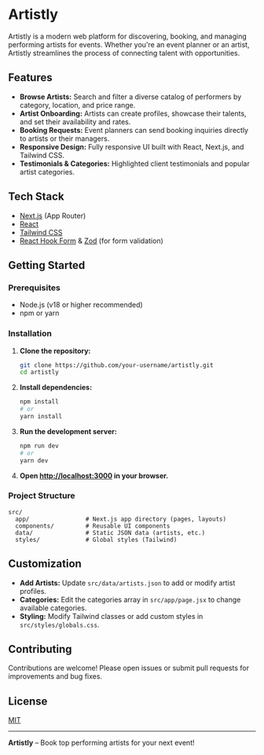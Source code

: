 # Artistly

Artistly is a modern web platform for discovering, booking, and managing performing artists for events. Whether you're an event planner or an artist, Artistly streamlines the process of connecting talent with opportunities.

## Features

- **Browse Artists:** Search and filter a diverse catalog of performers by category, location, and price range.
- **Artist Onboarding:** Artists can create profiles, showcase their talents, and set their availability and rates.
- **Booking Requests:** Event planners can send booking inquiries directly to artists or their managers.
- **Responsive Design:** Fully responsive UI built with React, Next.js, and Tailwind CSS.
- **Testimonials & Categories:** Highlighted client testimonials and popular artist categories.

## Tech Stack

- [Next.js](https://nextjs.org/) (App Router)
- [React](https://react.dev/)
- [Tailwind CSS](https://tailwindcss.com/)
- [React Hook Form](https://react-hook-form.com/) & [Zod](https://zod.dev/) (for form validation)

## Getting Started

### Prerequisites

- Node.js (v18 or higher recommended)
- npm or yarn

### Installation

1. **Clone the repository:**
   ```bash
   git clone https://github.com/your-username/artistly.git
   cd artistly
   ```

2. **Install dependencies:**
   ```bash
   npm install
   # or
   yarn install
   ```

3. **Run the development server:**
   ```bash
   npm run dev
   # or
   yarn dev
   ```

4. **Open [http://localhost:3000](http://localhost:3000) in your browser.**

### Project Structure

```
src/
  app/                # Next.js app directory (pages, layouts)
  components/         # Reusable UI components
  data/               # Static JSON data (artists, etc.)
  styles/             # Global styles (Tailwind)
```

## Customization

- **Add Artists:** Update `src/data/artists.json` to add or modify artist profiles.
- **Categories:** Edit the categories array in `src/app/page.jsx` to change available categories.
- **Styling:** Modify Tailwind classes or add custom styles in `src/styles/globals.css`.

## Contributing

Contributions are welcome! Please open issues or submit pull requests for improvements and bug fixes.

## License

[MIT](LICENSE)

---

**Artistly** – Book top performing artists for your next event!
